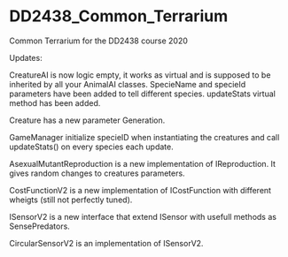 # DD2438_Common_Terrarium
 Common Terrarium for the DD2438 course 2020
 
 Updates:
 
 CreatureAI is now logic empty, it works as virtual and is supposed to be inherited by all your AnimalAI classes.
 SpecieName and specieId parameters have been added to tell different species.
 updateStats virtual method has been added.
 
 Creature has a new parameter Generation.
 
 GameManager initialize specieID when instantiating the creatures and call updateStats() on every species each update.
 
 AsexualMutantReproduction is a new implementation of IReproduction. It gives random changes to creatures parameters.
 
 CostFunctionV2 is a new implementation of ICostFunction with different wheigts (still not perfectly tuned).
 
 ISensorV2 is a new interface that extend ISensor with usefull methods as SensePredators.
 
 CircularSensorV2 is an implementation of ISensorV2.
